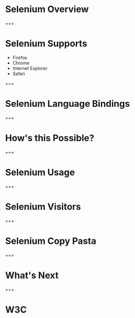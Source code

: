 # Selenium Overview

+++

# Selenium Supports

* Firefox
* Chrome
* Internet Explorer
* Safari


+++

# Selenium Language Bindings

+++

# How's this Possible?

+++

# Selenium Usage

+++

# Selenium Visitors


+++

# Selenium Copy Pasta

+++

# What's Next

+++

# W3C

